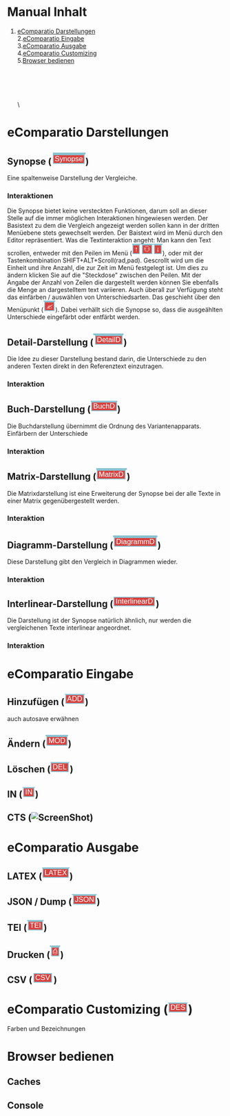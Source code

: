 # Manual Inhalt
1. [eComparatio Darstellungen](https://github.com/ecomp-shONgit/ecomparatio/blob/master/manual/README.md#ecomparatio-darstellungen)\
2.[eComparatio Eingabe](https://github.com/ecomp-shONgit/ecomparatio/blob/master/manual/README.md#ecomparatio-eingabe)\
3.[eComparatio Ausgabe](https://github.com/ecomp-shONgit/ecomparatio/blob/master/manual/README.md#ecomparatio-ausgabe)\
4.[eComparatio Customizing](https://github.com/ecomp-shONgit/ecomparatio/blob/master/manual/README.md#ecomparatio-customizing)\
5.[Browser bedienen](https://github.com/ecomp-shONgit/ecomparatio/blob/master/manual/README.md#browser-bedienen)\
\
\
\
\
\
\

# eComparatio Darstellungen

## Synopse (![ScreenShot](menu1.png))
Eine spaltenweise Darstellung der Vergleiche.

### Interaktionen
Die Synopse bietet keine versteckten Funktionen, darum soll an dieser Stelle auf die immer möglichen Interaktionen hingewiesen werden. Der Basistext zu dem die Vergleich angezeigt werden sollen kann in der dritten Menüebene stets gewechselt werden. Der Baistext wird im Menü durch den Editor repräsentiert. Was die Textinteraktion angeht:
Man kann den Text scrollen, entweder mit den Peilen im Menü (![ScreenShot](menu192921.png)), oder mit der Tastenkombination SHIFT+ALT+Scroll(rad,pad). Gescrollt wird um die Einheit und ihre Anzahl, die zur Zeit im Menü festgelegt ist. Um dies zu ändern klicken Sie auf die "Steckdose" zwischen den Peilen. Mit der Angabe der Anzahl von Zeilen die dargestellt werden können Sie ebenfalls die Menge an dargestelltem text variieren. Auch überall zur Verfügung steht das einfärben / auswählen von Unterschiedsarten. Das geschieht über den Menüpunkt (![ScreenShot](menu18.png)). Dabei verhällt sich die Synopse so, dass die ausgeählten Unterschiede eingefärbt oder entfärbt werden.

## Detail-Darstellung (![ScreenShot](menu2.png))
Die Idee zu dieser Darstellung bestand darin, die Unterschiede zu den anderen Texten direkt in den
Referenztext einzutragen.

### Interaktion

## Buch-Darstellung (![ScreenShot](menu3.png))
Die Buchdarstellung übernimmt die Ordnung des Variantenapparats.
Einfärbern der Unterschiede

### Interaktion

## Matrix-Darstellung (![ScreenShot](menu4.png))
Die Matrixdarstellung ist eine Erweiterung der Synopse bei der alle Texte in einer Matrix
gegenübergestellt werden.

### Interaktion

## Diagramm-Darstellung (![ScreenShot](menu5.png))
Diese Darstellung gibt den Vergleich in Diagrammen wieder.

### Interaktion

## Interlinear-Darstellung (![ScreenShot](menu6.png))
Die Darstellung ist der Synopse natürlich ähnlich, nur werden die vergleichenen Texte interlinear angeordnet.

### Interaktion

# eComparatio Eingabe
## Hinzufügen (![ScreenShot](menu12.png))
auch autosave erwähnen
## Ändern (![ScreenShot](menu13.png))
## Löschen (![ScreenShot](menu14.png))
## IN (![ScreenShot](menu15.png))
## CTS (![ScreenShot](kommtnoch.png))

# eComparatio Ausgabe
## LATEX (![ScreenShot](menu8.png))
## JSON / Dump (![ScreenShot](menu10.png))
## TEI (![ScreenShot](menu11.png))
## Drucken (![ScreenShot](menu7.png))
## CSV (![ScreenShot](menu9.png))

# eComparatio Customizing (![ScreenShot](menu16.png))
Farben und Bezeichnungen

# Browser bedienen
## Caches 
## Console
